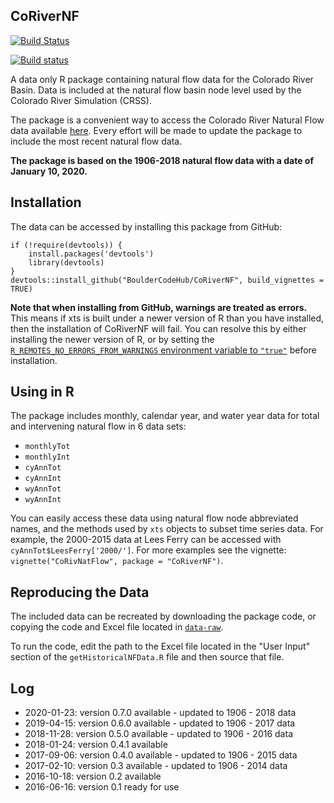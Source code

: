 ## CoRiverNF

[![Build Status](https://travis-ci.org/BoulderCodeHub/CoRiverNF.svg?branch=master)](https://travis-ci.org/BoulderCodeHub/CoRiverNF)

[![Build status](https://ci.appveyor.com/api/projects/status/eo0ghcbp94r5xvhk?svg=true)](https://ci.appveyor.com/project/rabutler-usbr/corivernf)

A data only R package containing natural flow data for the Colorado River Basin. Data is included at the natural flow basin node level used by the Colorado River Simulation (CRSS).

The package is a convenient way to access the Colorado River Natural Flow data available [here](http://www.usbr.gov/lc/region/g4000/NaturalFlow/current.html). Every effort will be made to update the package to include the most recent natural flow data.

__The package is based on the 1906-2018 natural flow data with a date of January 10, 2020.__

## Installation

The data can be accessed by installing this package from GitHub:

```
if (!require(devtools)) {
    install.packages('devtools')
    library(devtools)
}
devtools::install_github("BoulderCodeHub/CoRiverNF", build_vignettes = TRUE)
```

**Note that when installing from GitHub, warnings are treated as errors.** This means if xts is built under a newer version of R than you have installed, then the installation of CoRiverNF will fail. You can resolve this by either installing the newer version of R, or by setting the [`R_REMOTES_NO_ERRORS_FROM_WARNINGS` environment variable to `"true"`](https://github.com/r-lib/remotes#environment-variables) before installation. 

## Using in R

The package includes monthly, calendar year, and water year data for total and intervening natural flow in 6 data sets:

- `monthlyTot`
- `monthlyInt`
- `cyAnnTot`
- `cyAnnInt`
- `wyAnnTot`
- `wyAnnInt`

You can easily access these data using natural flow node abbreviated names, and the methods used by `xts` objects to subset time series data. For example, the 2000-2015 data at Lees Ferry can be accessed with `cyAnnTot$LeesFerry['2000/']`. For more examples see the vignette: `vignette("CoRivNatFlow", package = "CoRiverNF")`.

## Reproducing the Data

The included data can be recreated by downloading the package code, or copying the code and Excel file located in [`data-raw`](data-raw).

To run the code, edit the path to the Excel file located in the "User Input" section of the `getHistoricalNFData.R` file and then source that file. 

## Log

- 2020-01-23: version 0.7.0 available - updated to 1906 - 2018 data
- 2019-04-15: version 0.6.0 available - updated to 1906 - 2017 data
- 2018-11-28: version 0.5.0 available - updated to 1906 - 2016 data
- 2018-01-24: version 0.4.1 available
- 2017-09-06: version 0.4.0 available - updated to 1906 - 2015 data
- 2017-02-10: version 0.3 available - updated to 1906 - 2014 data
- 2016-10-18: version 0.2 available
- 2016-06-16: version 0.1 ready for use
